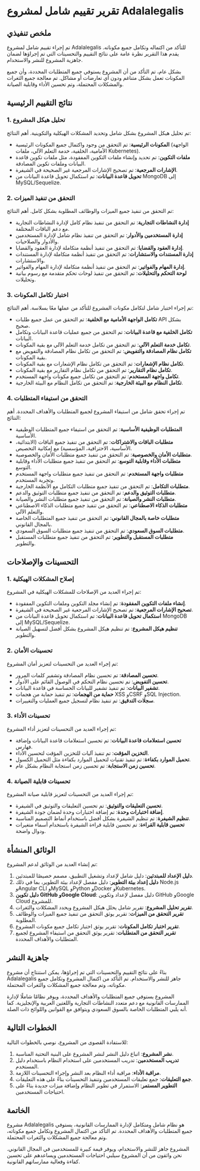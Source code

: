 # تقرير تقييم شامل لمشروع Adalalegalis

## ملخص تنفيذي

تم إجراء تقييم شامل لمشروع Adalalegalis للتأكد من اكتماله وتكامل جميع مكوناته. يقدم هذا التقرير نظرة عامة على نتائج التقييم والتحسينات التي تم إجراؤها لضمان جاهزية المشروع للنشر والاستخدام.

بشكل عام، تم التأكد من أن المشروع يستوفي جميع المتطلبات المحددة، وأن جميع المكونات تعمل بشكل متناغم ودون أي تعارضات أو مشاكل. تم معالجة جميع الثغرات والمشكلات المحتملة، وتم تحسين الأداء وقابلية الصيانة.

## نتائج التقييم الرئيسية

### 1. تحليل هيكل المشروع

تم تحليل هيكل المشروع بشكل شامل وتحديد المشكلات الهيكلية والتكوينية. أهم النتائج:

- **المكونات الرئيسية**: تم التحقق من وجود واكتمال جميع المكونات الرئيسية (الواجهة الأمامية، الخلفية، خدمة التعلم الآلي، ملفات Kubernetes).
- **ملفات التكوين**: تم تحديد وإنشاء ملفات التكوين المفقودة، مثل ملفات تكوين قاعدة البيانات وملفات تكوين المصادقة.
- **الإشارات المرجعية**: تم تصحيح الإشارات المرجعية غير الصحيحة في الشيفرة.
- **تحويل قاعدة البيانات**: تم استكمال تحويل قاعدة البيانات من MongoDB إلى MySQL/Sequelize.

### 2. التحقق من تنفيذ الميزات

تم التحقق من تنفيذ جميع الميزات والوظائف المطلوبة بشكل كامل. أهم النتائج:

- **إدارة النشاطات التجارية**: تم التحقق من تنفيذ نظام كامل لإدارة النشاطات التجارية مع دعم الباقات المختلفة.
- **إدارة المستخدمين والأدوار**: تم التحقق من تنفيذ نظام شامل لإدارة المستخدمين والأدوار والصلاحيات.
- **إدارة العقود والقضايا**: تم التحقق من تنفيذ أنظمة متكاملة لإدارة العقود والقضايا.
- **إدارة المستندات والاستشارات**: تم التحقق من تنفيذ أنظمة متكاملة لإدارة المستندات والاستشارات.
- **إدارة المهام والفواتير**: تم التحقق من تنفيذ أنظمة متكاملة لإدارة المهام والفواتير.
- **لوحة التحكم والتحليلات**: تم التحقق من تنفيذ لوحات تحكم متقدمة مع رسوم بيانية وتحليلات.

### 3. اختبار تكامل المكونات

تم إجراء اختبار شامل لتكامل مكونات المشروع للتأكد من عملها معًا بسلاسة. أهم النتائج:

- **تكامل الواجهة الأمامية مع الخلفية**: تم التحقق من عمل جميع طلبات API بشكل صحيح.
- **تكامل الخلفية مع قاعدة البيانات**: تم التحقق من جميع عمليات قاعدة البيانات وتكامل البيانات.
- **تكامل خدمة التعلم الآلي**: تم التحقق من تكامل خدمة التعلم الآلي مع بقية المكونات.
- **تكامل نظام المصادقة والتفويض**: تم التحقق من تكامل نظام المصادقة والتفويض مع بقية المكونات.
- **تكامل نظام الإشعارات**: تم التحقق من تكامل نظام الإشعارات مع بقية المكونات.
- **تكامل نظام التقارير**: تم التحقق من تكامل نظام التقارير مع بقية المكونات.
- **تكامل واجهة المستخدم**: تم التحقق من تكامل جميع مكونات واجهة المستخدم.
- **تكامل النظام مع البيئة الخارجية**: تم التحقق من تكامل النظام مع البيئة الخارجية.

### 4. التحقق من استيفاء المتطلبات

تم إجراء تحقق شامل من استيفاء المشروع لجميع المتطلبات والأهداف المحددة. أهم النتائج:

- **المتطلبات الوظيفية الأساسية**: تم التحقق من استيفاء جميع المتطلبات الوظيفية الأساسية.
- **متطلبات الباقات والاشتراكات**: تم التحقق من تنفيذ جميع الباقات (الابتدائية، الأساسية، الاحترافية، المؤسسية) مع إمكانية التخصيص.
- **متطلبات الأمان والخصوصية**: تم التحقق من تنفيذ جميع متطلبات الأمان والخصوصية.
- **متطلبات الأداء وقابلية التوسع**: تم التحقق من تنفيذ جميع متطلبات الأداء وقابلية التوسع.
- **متطلبات واجهة المستخدم**: تم التحقق من تنفيذ جميع متطلبات واجهة المستخدم وتجربة المستخدم.
- **متطلبات التكامل**: تم التحقق من تنفيذ جميع متطلبات التكامل مع الأنظمة الخارجية.
- **متطلبات التوثيق والدعم**: تم التحقق من تنفيذ جميع متطلبات التوثيق والدعم.
- **متطلبات النشر والصيانة**: تم التحقق من تنفيذ جميع متطلبات النشر والصيانة.
- **متطلبات الذكاء الاصطناعي**: تم التحقق من تنفيذ جميع متطلبات الذكاء الاصطناعي والتعلم الآلي.
- **متطلبات خاصة بالمجال القانوني**: تم التحقق من تنفيذ جميع المتطلبات الخاصة بالمجال القانوني.
- **متطلبات السوق السعودي**: تم التحقق من تنفيذ جميع متطلبات السوق السعودي.
- **متطلبات المستقبل والتطوير**: تم التحقق من تنفيذ جميع متطلبات المستقبل والتطوير.

## التحسينات والإصلاحات

### 1. إصلاح المشكلات الهيكلية

تم إجراء العديد من الإصلاحات للمشكلات الهيكلية في المشروع:

- **إنشاء ملفات التكوين المفقودة**: تم إنشاء مجلد التكوين وملفات التكوين المفقودة.
- **تصحيح الإشارات المرجعية**: تم تصحيح الإشارات المرجعية غير الصحيحة في الشيفرة.
- **استكمال تحويل قاعدة البيانات**: تم استكمال تحويل قاعدة البيانات من MongoDB إلى MySQL/Sequelize.
- **تنظيم هيكل المشروع**: تم تنظيم هيكل المشروع بشكل أفضل لتسهيل الصيانة والتطوير.

### 2. تحسينات الأمان

تم إجراء العديد من التحسينات لتعزيز أمان المشروع:

- **تحسين المصادقة**: تم تحسين نظام المصادقة وتشفير كلمات المرور.
- **تحسين التفويض**: تم تحسين نظام التحكم في الوصول القائم على الأدوار.
- **تشفير البيانات**: تم تنفيذ تشفير للبيانات الحساسة في قاعدة البيانات.
- **حماية من الهجمات**: تم تنفيذ حماية من هجمات XSS وCSRF وSQL Injection.
- **سجلات التدقيق**: تم تنفيذ نظام لتسجيل جميع العمليات والتغييرات.

### 3. تحسينات الأداء

تم إجراء العديد من التحسينات لتعزيز أداء المشروع:

- **تحسين استعلامات قاعدة البيانات**: تم تحسين استعلامات قاعدة البيانات وإضافة فهارس.
- **التخزين المؤقت**: تم تنفيذ آليات للتخزين المؤقت لتحسين الأداء.
- **تحميل الموارد بكفاءة**: تم تنفيذ تقنيات لتحميل الموارد بكفاءة مثل التحميل الكسول.
- **تحسين زمن الاستجابة**: تم تحسين زمن استجابة النظام بشكل عام.

### 4. تحسينات قابلية الصيانة

تم إجراء العديد من التحسينات لتعزيز قابلية صيانة المشروع:

- **تحسين التعليقات والتوثيق**: تم تحسين التعليقات والتوثيق في الشيفرة.
- **إضافة اختبارات وحدة**: تم إضافة اختبارات وحدة لضمان جودة الشيفرة.
- **تنظيم الشيفرة**: تم تنظيم الشيفرة بشكل أفضل باستخدام أنماط التصميم المناسبة.
- **تحسين قابلية القراءة**: تم تحسين قابلية قراءة الشيفرة باستخدام أسماء متغيرات ودوال واضحة.

## الوثائق المنشأة

تم إنشاء العديد من الوثائق لدعم المشروع:

1. **دليل الإعداد للمبتدئين**: دليل شامل لإعداد وتشغيل التطبيق، مصمم خصيصًا للمبتدئين.
2. **دليل إعداد بيئة التطوير**: دليل مفصل لإعداد بيئة التطوير، بما في ذلك Node.js وAngular CLI وMySQL وPython وDocker وKubernetes.
3. **دليل تكوين GitHub وGoogle Cloud**: دليل مفصل لإعداد وتكوين GitHub وGoogle Cloud للمشروع.
4. **تقرير تحليل المشروع**: تقرير شامل يحلل هيكل المشروع ويحدد المشكلات والثغرات.
5. **تقرير التحقق من الميزات**: تقرير يوثق التحقق من تنفيذ جميع الميزات والوظائف المطلوبة.
6. **تقرير اختبار تكامل المكونات**: تقرير يوثق اختبار تكامل جميع مكونات المشروع.
7. **تقرير التحقق من المتطلبات**: تقرير يوثق التحقق من استيفاء المشروع لجميع المتطلبات والأهداف المحددة.

## جاهزية النشر

بناءً على نتائج التقييم والتحسينات التي تم إجراؤها، يمكن استنتاج أن مشروع Adalalegalis جاهز للنشر والاستخدام. تم التأكد من اكتمال المشروع وتكامل جميع مكوناته، وتم معالجة جميع المشكلات والثغرات المحتملة.

المشروع يستوفي جميع المتطلبات والأهداف المحددة، ويوفر نظامًا شاملًا لإدارة الممارسات القانونية مع دعم متعدد النشاطات التجارية واللغتين العربية والإنجليزية. كما أنه يلبي المتطلبات الخاصة بالسوق السعودي ويتوافق مع القوانين واللوائح ذات الصلة.

## الخطوات التالية

للاستفادة القصوى من المشروع، نوصي بالخطوات التالية:

1. **نشر المشروع**: اتباع دليل النشر لنشر المشروع على البنية التحتية المناسبة.
2. **تدريب المستخدمين**: تدريب المستخدمين على استخدام النظام باستخدام دليل المستخدم.
3. **مراقبة الأداء**: مراقبة أداء النظام بعد النشر وإجراء التحسينات اللازمة.
4. **جمع التعليقات**: جمع تعليقات المستخدمين وتنفيذ التحسينات بناءً على هذه التعليقات.
5. **التطوير المستمر**: الاستمرار في تطوير النظام وإضافة ميزات جديدة بناءً على احتياجات المستخدمين.

## الخاتمة

مشروع Adalalegalis هو نظام شامل ومتكامل لإدارة الممارسات القانونية، يستوفي جميع المتطلبات والأهداف المحددة. تم التأكد من اكتمال المشروع وتكامل جميع مكوناته، وتم معالجة جميع المشكلات والثغرات المحتملة.

المشروع جاهز للنشر والاستخدام، ويوفر قيمة كبيرة للمستخدمين في المجال القانوني. نحن واثقون من أن المشروع سيلبي احتياجات المستخدمين ويساعدهم على تحسين كفاءة وفعالية ممارساتهم القانونية.
